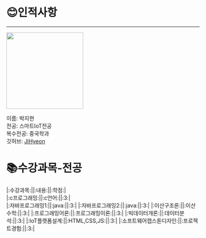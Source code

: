 # 😊인적사항   
***

<image src = 나.jpg height=200 width=200>  

  
  이름: 박지현   
  전공: 스마트IoT전공   
  복수전공: 중국학과   
  깃허브: [JiHyeon](https://github.com/JiHyeoniii/github)
  
# 📚수강과목-전공
 
  |:수강과목:||:내용:||:학점:|   
  |:c프로그래밍:||:c언어:||:3:|   
  |:자바프로그래밍1:||:java:||:3:|
  |:자바프로그래밍2:||:java:||:3:|
  |:이산구조론:||:이산수학:||:3:|
  |:프로그래밍어론:||:프로그래밍이론:||:3:|
  |:빅데이터개론:||:데이터분석:||:3:|
  |:IoT플랫폼설계:||:HTML,CSS,JS:||:3:|
  |:소프트웨어캡스톤디자인:||:프로젝트경험:||:3:|
  
